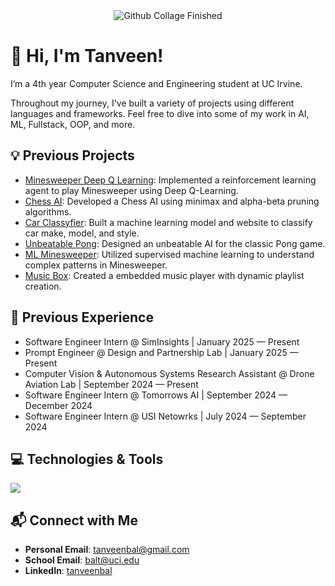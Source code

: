 <div style="text-align: center;">
    <img src="Collage.gif" alt="Github Collage Finished">
</div>

# 👋 Hi, I'm Tanveen!

I’m a 4th year Computer Science and Engineering student at UC Irvine.

Throughout my journey, I've built a variety of projects using different languages and frameworks. Feel free to dive into some of my work in AI, ML, Fullstack, OOP, and more.

## 💡 Previous Projects
- [Minesweeper Deep Q Learning](https://github.com/TanveenBal/Minesweeper-Deep-Q-Learning): Implemented a reinforcement learning agent to play Minesweeper using Deep Q-Learning.
- [Chess AI](https://github.com/TanveenBal/Chess-AI): Developed a Chess AI using minimax and alpha-beta pruning algorithms.
- [Car Classyfier](https://github.com/TanveenBal/Car-Classyfier): Built a machine learning model and website to classify car make, model, and style.
- [Unbeatable Pong](https://github.com/TanveenBal/Unbeatable-Pong): Designed an unbeatable AI for the classic Pong game.
- [ML Minesweeper](https://github.com/TanveenBal/ML-Minesweeper): Utilized supervised machine learning to understand complex patterns in Minesweeper.
- [Music Box](https://github.com/TanveenBal/Music-Box): Created a embedded music player with dynamic playlist creation.

## 💼 Previous Experience
- Software Engineer Intern @ SimInsights | January 2025 — Present
- Prompt Engineer @ Design and Partnership Lab | January 2025 — Present
- Computer Vision & Autonomous Systems Research Assistant @ Drone Aviation Lab | September 2024 — Present
- Software Engineer Intern @ Tomorrows AI | September 2024 — December 2024
- Software Engineer Intern @ USI Netowrks | July 2024 — September 2024

## 💻 Technologies & Tools
<img src="https://skillicons.dev/icons?i=cpp,py,java,js,html,css,nodejs,flask,fastapi,git,postgres,vscode" />

## 📬 Connect with Me
- **Personal Email**: [tanveenbal@gmail.com](mailto:tanveenbalh@gmail.com)
- **School Email**: [balt@uci.edu](mailto:balt@uci.edu)
- **LinkedIn**: [tanveenbal](https://www.linkedin.com/in/tanveenbal/)
